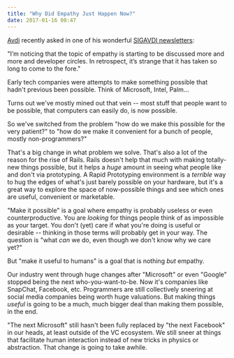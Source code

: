 ```yaml
---
title: "Why Did Empathy Just Happen Now?"
date: 2017-01-16 08:47
---
```


<a href="http://avdi.org">Avdi</a> recently asked in one of his wonderful <a href="http://sigavdi.email">SIGAVDI newsletters</a>:

"I’m noticing that the topic of empathy is starting to be discussed more and more and developer circles. In retrospect, it’s strange that it has taken so long to come to the fore."

Early tech companies were attempts to make something possible that hadn't previous been possible. Think of Microsoft, Intel, Palm...

Turns out we've mostly mined out that vein -- most stuff that people want to be possible, that computers can easily do, is now possible.

So we've switched from the problem "how do we make this possible for the very patient?" to "how do we make it convenient for a bunch of people, mostly non-programmers?"

That's a big change in what problem we solve. That's also a lot of the reason for the rise of Rails. Rails doesn't help that much with making totally-new things possible, but it helps a *huge* amount in seeing what people like and don't via prototyping. A Rapid Prototyping environment is a *terrible* way to hug the edges of what's just barely possible on your hardware, but it's a great way to explore the space of now-possible things and see which ones are useful, convenient or marketable.

"Make it possible" is a goal where empathy is probably useless or even counterproductive. You are *looking* for things people think of as impossible as your target. You don't (yet) care if what you're doing is useful or desirable -- thinking in those terms will probably get in your way. The question is "what *can* we do, even though we don't know why we care yet?"

But "make it useful to humans" is a goal that is nothing *but* empathy.

Our industry went through huge changes after "Microsoft" or even "Google" stopped being the next who-you-want-to-be. Now it's companies like SnapChat, Facebook, etc. Programmers are still collectively sneering at social media companies being worth huge valuations. But making things *useful* is going to be a much, much bigger deal than making them possible, in the end.

"The next Microsoft" still hasn't been fully replaced by "the next Facebook" in our heads, at least outside of the VC ecosystem. We still sneer at things that facilitate human interaction instead of new tricks in physics or abstraction. That change is going to take awhile.
